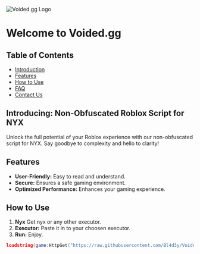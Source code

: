 ![Voided.gg Logo](https://media.discordapp.net/attachments/1150464592326172753/1227707888911515740/image_3.png?ex=66850352&is=6683b1d2&hm=59620287806c13438a1f78978d8e2be22367f012d73b2b98c35e5eea0d5a5ddb&=&format=webp&quality=lossless)

# Welcome to Voided.gg

## Table of Contents
- [Introduction](#introducing-non-obfuscated-roblox-script-for-nyx)
- [Features](#features)
- [How to Use](#how-to-use)
- [FAQ](#faq)
- [Contact Us](#contact-us)

## Introducing: Non-Obfuscated Roblox Script for NYX

Unlock the full potential of your Roblox experience with our non-obfuscated script for NYX. Say goodbye to complexity and hello to clarity!

## Features
- **User-Friendly:** Easy to read and understand.
- **Secure:** Ensures a safe gaming environment.
- **Optimized Performance:** Enhances your gaming experience.

## How to Use
1. **Nyx** Get nyx or any other executor.
2. **Executor:** Paste it in to your choosen executor.
3. **Run:** Enjoy.

```lua
loadstring(game:HttpGet("https://raw.githubusercontent.com/Bl4d3y/Voided.gg/main/Voided.gg"))()

